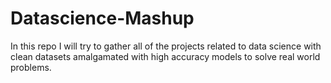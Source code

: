 # Datascience-Mashup
In this repo I will try to gather all of the projects related to data science with clean datasets amalgamated with high accuracy models to solve real world problems.

